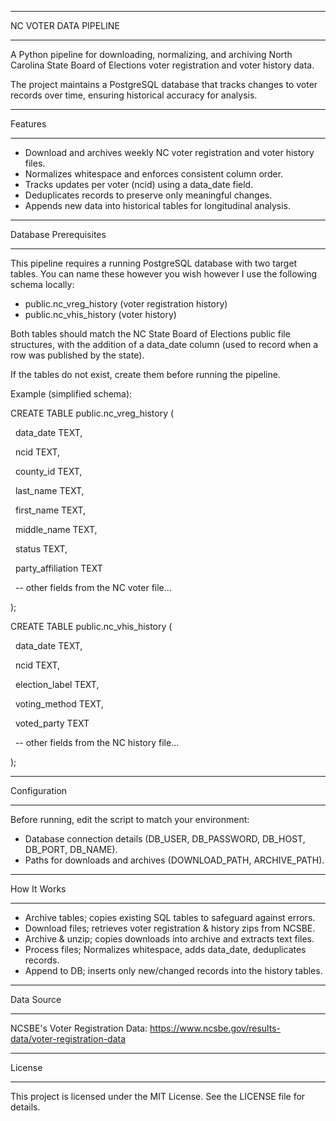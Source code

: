 ----------------------

NC VOTER DATA PIPELINE

----------------------



A Python pipeline for downloading, normalizing, and archiving North Carolina State Board of Elections voter registration and voter history data.

The project maintains a PostgreSQL database that tracks changes to voter records over time, ensuring historical accuracy for analysis.



--------

Features

--------



* Download and archives weekly NC voter registration and voter history files.
* Normalizes whitespace and enforces consistent column order.
* Tracks updates per voter (ncid) using a data\_date field.
* Deduplicates records to preserve only meaningful changes.
* Appends new data into historical tables for longitudinal analysis.



----------------------

Database Prerequisites

----------------------



This pipeline requires a running PostgreSQL database with two target tables. You can name these however you wish however I use the following schema locally:



* public.nc\_vreg\_history (voter registration history)
* public.nc\_vhis\_history (voter history)



Both tables should match the NC State Board of Elections public file structures, with the addition of a data\_date column (used to record when a row was published by the state).



If the tables do not exist, create them before running the pipeline.

Example (simplified schema):



CREATE TABLE public.nc\_vreg\_history (

&nbsp;   data\_date TEXT,

&nbsp;   ncid TEXT,

&nbsp;   county\_id TEXT,

&nbsp;   last\_name TEXT,

&nbsp;   first\_name TEXT,

&nbsp;   middle\_name TEXT,

&nbsp;   status TEXT,

&nbsp;   party\_affiliation TEXT

&nbsp;   -- other fields from the NC voter file...

);



CREATE TABLE public.nc\_vhis\_history (

&nbsp;   data\_date TEXT,

&nbsp;   ncid TEXT,

&nbsp;   election\_label TEXT,

&nbsp;   voting\_method TEXT,

&nbsp;   voted\_party TEXT

&nbsp;   -- other fields from the NC history file...

);



-------------

Configuration

-------------



Before running, edit the script to match your environment:



* Database connection details (DB\_USER, DB\_PASSWORD, DB\_HOST, DB\_PORT, DB\_NAME).
* Paths for downloads and archives (DOWNLOAD\_PATH, ARCHIVE\_PATH).



------------

How It Works

------------



* Archive tables; copies existing SQL tables to safeguard against errors.
* Download files; retrieves voter registration \& history zips from NCSBE.
* Archive \& unzip; copies downloads into archive and extracts text files.
* Process files; Normalizes whitespace, adds data\_date, deduplicates records.
* Append to DB; inserts only new/changed records into the history tables.



-----------

Data Source

-----------



NCSBE's Voter Registration Data: https://www.ncsbe.gov/results-data/voter-registration-data



-------

License

-------



This project is licensed under the MIT License. See the LICENSE file for details.




